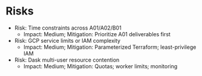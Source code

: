 # Risks

- Risk: Time constraints across A01/A02/B01
  - Impact: Medium; Mitigation: Prioritize A01 deliverables first
- Risk: GCP service limits or IAM complexity
  - Impact: Medium; Mitigation: Parameterized Terraform; least-privilege IAM
- Risk: Dask multi-user resource contention
  - Impact: Medium; Mitigation: Quotas; worker limits; monitoring
